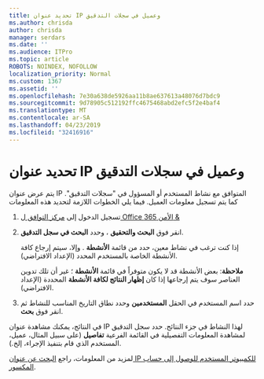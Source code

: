 ```yaml
---
title: تحديد عنوان IP وعميل في سجلات التدقيق
ms.author: chrisda
author: chrisda
manager: serdars
ms.date: ''
ms.audience: ITPro
ms.topic: article
ROBOTS: NOINDEX, NOFOLLOW
localization_priority: Normal
ms.custom: 1367
ms.assetid: ''
ms.openlocfilehash: 7e30a638de5926aa11b8ae637613a48076d7bdc9
ms.sourcegitcommit: 9d78905c512192ffc4675468abd2efc5f2e4baf4
ms.translationtype: MT
ms.contentlocale: ar-SA
ms.lasthandoff: 04/23/2019
ms.locfileid: "32416916"
---
```

# <a name="identify-ip-address-and-client-in-audit-logs"></a>تحديد عنوان IP وعميل في سجلات التدقيق

يتم عرض عنوان IP المتوافق مع نشاط المستخدم أو المسؤول في "سجلات التدقيق". كما يتم تسجيل معلومات العميل. فيما يلي الخطوات اللازمة لتحديد هذه المعلومات

1. تسجيل الدخول إلى [مركز التوافق ل Office الأمن 365 &](https://protection.office.com/)

2. انقر فوق **البحث والتحقيق** ، وحدد **البحث في سجل التدقيق**.

   إذا كنت ترغب في نشاط معين، حدد من قائمة **الأنشطة** . وإلا، سيتم إرجاع كافة الأنشطة الخاصة بالمستخدم المحدد (الإعداد الافتراضي).

   **ملاحظة**: بعض الأنشطة قد لا يكون متوفراً في قائمة **الأنشطة** ؛ غير أن تلك تدوين العناصر سوف يتم إرجاعها إذا كان **إظهار النتائج لكافة الأنشطة** المحددة (الإعداد الافتراضي).

3. حدد اسم المستخدم في الحقل **المستخدمين** وحدد نطاق التاريخ المناسب للنشاط ثم انقر فوق **بحث**.

في النتائج، يمكنك مشاهدة عنوان IP لهذا النشاط في جزء النتائج. حدد سجل التدقيق لمشاهدة المعلومات التفصيلية في القائمة الفرعية **تفاصيل** (على سبيل المثال، عميل، المستخدم الذي قام بتنفيذ الإجراء، إلخ.).

لمزيد من المعلومات، راجع [البحث عن عنوان IP للكمبيوتر المستخدم للوصول إلى حساب المكسور](https://docs.microsoft.com/office365/securitycompliance/auditing-troubleshooting-scenarios#finding-the-ip-address-of-the-computer-used-to-access-a-compromised-account).
